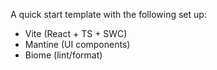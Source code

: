 A quick start template with the following set up:

- Vite (React + TS + SWC)
- Mantine (UI components)
- Biome (lint/format)
